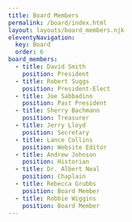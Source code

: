 ```yaml
---
title: Board Members
permalink: /board/index.html
layout: layouts/board_members.njk
eleventyNavigation:
  key: Board
  order: 6
board_members:
  - title: David Smith
    position: President
  - title: Robert Suggs
    position: President-Elect
  - title: Joe Sabbadino
    position: Past President
  - title: Sherry Bachmann
    position: Treasurer
  - title: Jerry Lloyd
    position: Secretary
  - title: Lance Collins
    position: Website Editor
  - title: Andrew Johnson
    position: Historian
  - title: Dr. Albert Neal
    position: Chaplain
  - title: Rebecca Grubbs
    position: Board Member
  - title: Robbie Wiggins
    position: Board Member
---
```

